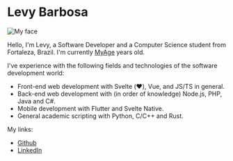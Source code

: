 # Levy Barbosa

![My face](/img/me_256.png)

Hello, I'm Levy, a Software Developer and a Computer Science student from Fortaleza, Brazil. I'm currently [MyAge](svelte-component) years old.

I've experience with the following fields and technologies of the software development world:
- Front-end web development with Svelte (❤️), Vue, and JS/TS in general.
- Back-end web development with (in order of knowledge) Node.js, PHP, Java and C#. 
- Mobile development with Flutter and Svelte Native.
- General academic scripting with Python, C/C++ and Rust.

My links:
- [Github](https://github.com/Levyks)
- [LinkedIn](https://www.linkedin.com/in/levybarbosa/)